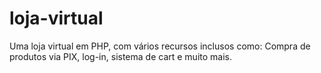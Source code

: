 # loja-virtual
Uma loja virtual em PHP, com vários recursos inclusos como: Compra de produtos via PIX, log-in, sistema de cart e muito mais.
